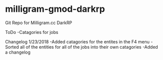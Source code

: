 # milligram-gmod-darkrp
Git Repo for Milligram.cc DarkRP

ToDo
  -Catagories for jobs

Changelog
1/23/2018
  -Added catagories for the entites in the F4 menu
  -Sorted all of the entities for all of the jobs into their own catagories
  -Added a changelog
